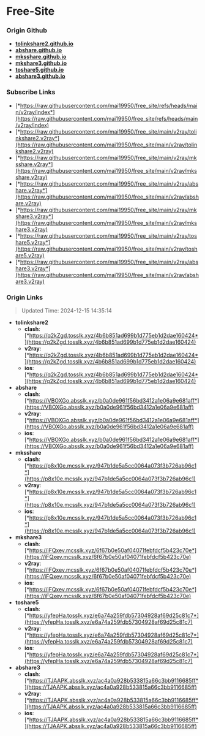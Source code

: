 # Free-Site

### Origin Github

- [**tolinkshare2.github.io**](https://github.com/tolinkshare2/tolinkshare2.github.io)
- [**abshare.github.io**](https://github.com/abshare/abshare.github.io)
- [**mksshare.github.io**](https://github.com/mksshare/mksshare.github.io)
- [**mkshare3.github.io**](https://github.com/mkshare3/mkshare3.github.io)
- [**toshare5.github.io**](https://github.com/toshare5/toshare5.github.io)
- [**abshare3.github.io**](https://github.com/abshare3/abshare3.github.io)

### Subscribe Links

- [*https://raw.githubusercontent.com/mai19950/free_site/refs/heads/main/v2ray/index*](https://raw.githubusercontent.com/mai19950/free_site/refs/heads/main/v2ray/index)
- [*https://raw.githubusercontent.com/mai19950/free_site/main/v2ray/tolinkshare2.v2ray*](https://raw.githubusercontent.com/mai19950/free_site/main/v2ray/tolinkshare2.v2ray)
- [*https://raw.githubusercontent.com/mai19950/free_site/main/v2ray/mksshare.v2ray*](https://raw.githubusercontent.com/mai19950/free_site/main/v2ray/mksshare.v2ray)
- [*https://raw.githubusercontent.com/mai19950/free_site/main/v2ray/abshare.v2ray*](https://raw.githubusercontent.com/mai19950/free_site/main/v2ray/abshare.v2ray)
- [*https://raw.githubusercontent.com/mai19950/free_site/main/v2ray/mkshare3.v2ray*](https://raw.githubusercontent.com/mai19950/free_site/main/v2ray/mkshare3.v2ray)
- [*https://raw.githubusercontent.com/mai19950/free_site/main/v2ray/toshare5.v2ray*](https://raw.githubusercontent.com/mai19950/free_site/main/v2ray/toshare5.v2ray)
- [*https://raw.githubusercontent.com/mai19950/free_site/main/v2ray/abshare3.v2ray*](https://raw.githubusercontent.com/mai19950/free_site/main/v2ray/abshare3.v2ray)

### Origin Links

> Updated Time: 2024-12-15 14:35:14

- **tolinkshare2**
  - **clash**: [*https://q2kZgd.tosslk.xyz/4b6b851ad699b1d775eb1d2dae160424*](https://q2kZgd.tosslk.xyz/4b6b851ad699b1d775eb1d2dae160424)
  - **v2ray**: [*https://q2kZgd.tosslk.xyz/4b6b851ad699b1d775eb1d2dae160424*](https://q2kZgd.tosslk.xyz/4b6b851ad699b1d775eb1d2dae160424)
  - **ios**: [*https://q2kZgd.tosslk.xyz/4b6b851ad699b1d775eb1d2dae160424*](https://q2kZgd.tosslk.xyz/4b6b851ad699b1d775eb1d2dae160424)
- **abshare**
  - **clash**: [*https://VBOXGo.absslk.xyz/b0a0de961f56bd3412a1e06a9e681aff*](https://VBOXGo.absslk.xyz/b0a0de961f56bd3412a1e06a9e681aff)
  - **v2ray**: [*https://VBOXGo.absslk.xyz/b0a0de961f56bd3412a1e06a9e681aff*](https://VBOXGo.absslk.xyz/b0a0de961f56bd3412a1e06a9e681aff)
  - **ios**: [*https://VBOXGo.absslk.xyz/b0a0de961f56bd3412a1e06a9e681aff*](https://VBOXGo.absslk.xyz/b0a0de961f56bd3412a1e06a9e681aff)
- **mksshare**
  - **clash**: [*https://p8x10e.mcsslk.xyz/947b1de5a5cc0064a073f3b726ab96c1*](https://p8x10e.mcsslk.xyz/947b1de5a5cc0064a073f3b726ab96c1)
  - **v2ray**: [*https://p8x10e.mcsslk.xyz/947b1de5a5cc0064a073f3b726ab96c1*](https://p8x10e.mcsslk.xyz/947b1de5a5cc0064a073f3b726ab96c1)
  - **ios**: [*https://p8x10e.mcsslk.xyz/947b1de5a5cc0064a073f3b726ab96c1*](https://p8x10e.mcsslk.xyz/947b1de5a5cc0064a073f3b726ab96c1)
- **mkshare3**
  - **clash**: [*https://iFQxev.mcsslk.xyz/6f67b0e50af04071febfdcf5b423c70e*](https://iFQxev.mcsslk.xyz/6f67b0e50af04071febfdcf5b423c70e)
  - **v2ray**: [*https://iFQxev.mcsslk.xyz/6f67b0e50af04071febfdcf5b423c70e*](https://iFQxev.mcsslk.xyz/6f67b0e50af04071febfdcf5b423c70e)
  - **ios**: [*https://iFQxev.mcsslk.xyz/6f67b0e50af04071febfdcf5b423c70e*](https://iFQxev.mcsslk.xyz/6f67b0e50af04071febfdcf5b423c70e)
- **toshare5**
  - **clash**: [*https://yfepHa.tosslk.xyz/e6a74a259fdb57304928af69d25c81c7*](https://yfepHa.tosslk.xyz/e6a74a259fdb57304928af69d25c81c7)
  - **v2ray**: [*https://yfepHa.tosslk.xyz/e6a74a259fdb57304928af69d25c81c7*](https://yfepHa.tosslk.xyz/e6a74a259fdb57304928af69d25c81c7)
  - **ios**: [*https://yfepHa.tosslk.xyz/e6a74a259fdb57304928af69d25c81c7*](https://yfepHa.tosslk.xyz/e6a74a259fdb57304928af69d25c81c7)
- **abshare3**
  - **clash**: [*https://TJAAPK.absslk.xyz/ac4a0a928b533815a66c3bb9116685ff*](https://TJAAPK.absslk.xyz/ac4a0a928b533815a66c3bb9116685ff)
  - **v2ray**: [*https://TJAAPK.absslk.xyz/ac4a0a928b533815a66c3bb9116685ff*](https://TJAAPK.absslk.xyz/ac4a0a928b533815a66c3bb9116685ff)
  - **ios**: [*https://TJAAPK.absslk.xyz/ac4a0a928b533815a66c3bb9116685ff*](https://TJAAPK.absslk.xyz/ac4a0a928b533815a66c3bb9116685ff)
